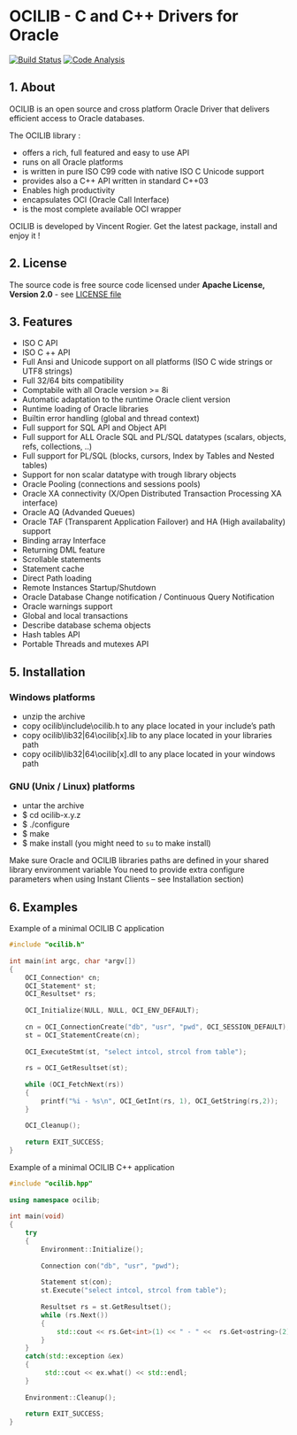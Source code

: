 ﻿# OCILIB - C and C++ Drivers for Oracle 
[![Build Status](https://img.shields.io/travis/vrogier/ocilib/master.svg)](https://travis-ci.org/vrogier/ocilib)
[![Code Analysis](https://img.shields.io/coverity/scan/8019.svg)](https://scan.coverity.com/projects/vrogier-ocilib)

## 1. About

OCILIB is an open source and cross platform Oracle Driver that delivers efficient access to Oracle databases.

The OCILIB library :

- offers a rich, full featured and easy to use API
- runs on all Oracle platforms
- is written in pure ISO C99 code with native ISO C Unicode support
- provides also a C++ API written in standard C++03
- Enables high productivity
- encapsulates OCI (Oracle Call Interface)
- is the most complete available OCI wrapper

OCILIB is developed by Vincent Rogier. Get the latest package, install and enjoy it !

## 2. License

The source code is free source code licensed under **Apache License, Version 2.0** - see [LICENSE file](license.txt)

## 3. Features 
 
- ISO C API
- ISO C ++ API
- Full Ansi and Unicode support on all platforms (ISO C wide strings or UTF8 strings)
- Full 32/64 bits compatibility
- Comptabile with all Oracle version >= 8i
- Automatic adaptation to the runtime Oracle client version
- Runtime loading of Oracle libraries
- Builtin error handling (global and thread context)
- Full support for SQL API and Object API
- Full support for ALL Oracle SQL and PL/SQL datatypes (scalars, objects, refs, collections, ..)
- Full support for PL/SQL (blocks, cursors, Index by Tables and Nested tables)
- Support for non scalar datatype with trough library objects
- Oracle Pooling (connections and sessions pools)
- Oracle XA connectivity (X/Open Distributed Transaction Processing XA interface)
- Oracle AQ (Advanded Queues)
- Oracle TAF (Transparent Application Failover) and HA (High availabality) support
- Binding array Interface
- Returning DML feature
- Scrollable statements
- Statement cache
- Direct Path loading
- Remote Instances Startup/Shutdown
- Oracle Database Change notification / Continuous Query Notification
- Oracle warnings support
- Global and local transactions
- Describe database schema objects
- Hash tables API
- Portable Threads and mutexes API


## 5. Installation

### Windows platforms

- unzip the archive
- copy ocilib\include\ocilib.h to any place located in your include’s path
- copy ocilib\lib32|64\ocilib[x].lib to any place located in your libraries path
- copy ocilib\lib32|64\ocilib[x].dll to any place located in your windows path

### GNU (Unix / Linux) platforms

- untar the archive
- $ cd ocilib-x.y.z
- $ ./configure
- $ make
- $ make install (you might need to `su` to make install)

Make sure Oracle and OCILIB libraries paths are defined in your shared library environment variable
You need to provide extra configure parameters when using Instant Clients – see Installation section)

## 6. Examples

Example of a minimal OCILIB C application

```C
#include "ocilib.h"
 
int main(int argc, char *argv[])
{
    OCI_Connection* cn;
    OCI_Statement* st;
    OCI_Resultset* rs;
 
    OCI_Initialize(NULL, NULL, OCI_ENV_DEFAULT);
 
    cn = OCI_ConnectionCreate("db", "usr", "pwd", OCI_SESSION_DEFAULT);
    st = OCI_StatementCreate(cn);
 
    OCI_ExecuteStmt(st, "select intcol, strcol from table");
 
    rs = OCI_GetResultset(st);
 
    while (OCI_FetchNext(rs))
    {
        printf("%i - %s\n", OCI_GetInt(rs, 1), OCI_GetString(rs,2));
    }
 
    OCI_Cleanup();
 
    return EXIT_SUCCESS;
}
```
Example of a minimal OCILIB C++ application


```C++
#include "ocilib.hpp"
 
using namespace ocilib;
 
int main(void)
{
    try
    {
        Environment::Initialize();
 
        Connection con("db", "usr", "pwd");
 
        Statement st(con);
        st.Execute("select intcol, strcol from table");
 
        Resultset rs = st.GetResultset();
        while (rs.Next())
        {
            std::cout << rs.Get<int>(1) << " - " <<  rs.Get<ostring>(2) << std::endl;
        }
    }
    catch(std::exception &ex)
    {
         std::cout << ex.what() << std::endl;
    }
 
    Environment::Cleanup();
 
    return EXIT_SUCCESS;
}
```

